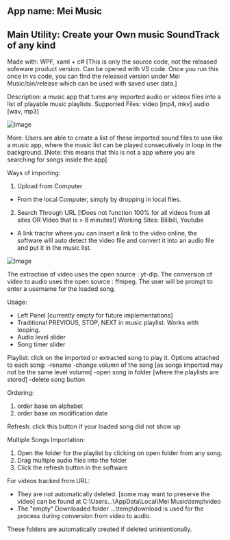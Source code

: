 App name: Mei Music
----------------------------------------------------------------
Main Utility: Create your Own music SoundTrack of any kind 
----------------------------------------------------------------
Made with: WPF, xaml + c#
[This is only the source code, not the released sofeware product version. Can be opened with VS code. Once you run this once in vs code, you can find the released version under Mei Music/bin/release which can be used with saved user data.]

Description: a music app that turns any imported audio or videos files into a list of playable music playlists.
Supported Files: video [mp4, mkv] audio [wav, mp3]

![Image](https://github.com/user-attachments/assets/789172da-1fe0-4d0c-87e4-ca88f24b8b68)

More:
Users are able to create a list of these imported sound files to use like a music app, where the music list can be played consecutively in loop in the background. 
[Note: this means that this is not a app where you are searching for songs inside the app]

Ways of importing: 
1. Upload from Computer
  - From the local Computer, simply by dropping in local files.
2. Search Through URL [!Does not function 100% for all videos from all sites OR Video that is > 8 minutes!]
  Working Sites: Bilibili, Youtube
  - A link tractor where you can insert a link to the video online, the software will auto detect the video file and convert it into an audio file and put it in the music list.

![Image](https://github.com/user-attachments/assets/32934ee4-e04f-4021-bb2f-af49abe29ca5)

The extraction of video uses the open source : yt-dlp.
The conversion of video to audio uses the open source : ffmpeg.
The user will be prompt to enter a username for the loaded song.

Usage:
- Left Panel [currently empty for future implementations]
- Traditional PREVIOUS, STOP, NEXT in music playlist. Works with looping.
- Audio level slider
- Song timer slider

Playlist:
click on the imported or extracted song to play it.
Options attached to each song:
 -rename
 -change volumn of the song [as songs imported may not be the same level volumn]
 -open song in folder [where the playlists are stored]
 -delete song button 

Ordering:
1. order base on alphabet
2. order base on modification date

Refresh:
click this button if your loaded song did not show up

Multiple Songs Importation:
1. Open the folder for the playlist by clicking on open folder from any song.
2. Drag multiple audio files into the folder
3. Click the refresh button in the software

For videos tracked from URL:
- They are not automatically deleted. [some may want to preserve the video]
  can be found at C:\Users\...\AppData\Local\Mei Music\temp\video
- The "empty" Downloaded folder ...\temp\download is used for the process during conversion from video to audio.

These folders are automatically created if deleted unintentionally.

















